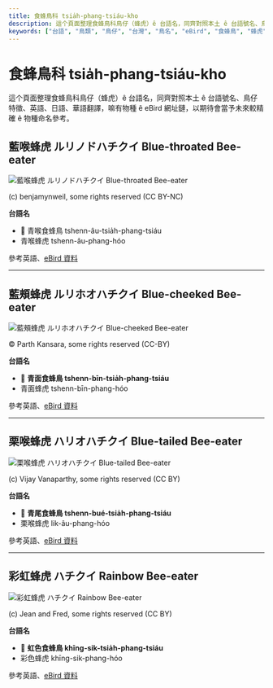 ```yaml
---
title: 食蜂鳥科 tsia̍h-phang-tsiáu-kho
description: 這个頁面整理食蜂鳥科鳥仔（蜂虎）ê 台語名，同齊對照本土 ê 台語號名、鳥仔特徵、英語、日語、華語翻譯，嘛有物種 ê eBird 網址鏈，以期待會當予未來較精確 ê 物種命名參考。
keywords: ["台語", "鳥類", "鳥仔", "台灣", "鳥名", "eBird", "食蜂鳥", "蜂虎"]
---
```


# 食蜂鳥科 tsia̍h-phang-tsiáu-kho

這个頁面整理食蜂鳥科鳥仔（蜂虎）ê 台語名，同齊對照本土 ê 台語號名、鳥仔特徵、英語、日語、華語翻譯，嘛有物種 ê eBird 網址鏈，以期待會當予未來較精確 ê 物種命名參考。

## 藍喉蜂虎 ルリノドハチクイ Blue-throated Bee-eater

![藍喉蜂虎 ルリノドハチクイ Blue-throated Bee-eater](https://inaturalist-open-data.s3.amazonaws.com/photos/85045627/medium.jpeg)

(c) benjamynweil, some rights reserved (CC BY-NC)

**台語名**

- 🎯 青喉食蜂鳥 tshenn-âu-tsia̍h-phang-tsiáu
- 青喉蜂虎 tshenn-âu-phang-hóo

參考英語、[eBird 資料](https://ebird.org/species/btbeat2)

---

## 藍頰蜂虎 ルリホオハチクイ Blue-cheeked Bee-eater

![藍頰蜂虎 ルリホオハチクイ Blue-cheeked Bee-eater](https://inaturalist-open-data.s3.amazonaws.com/photos/457214671/medium.jpeg)

© Parth Kansara, some rights reserved (CC-BY)

**台語名**

- 🎯 **青面食蜂鳥 tshenn-bīn-tsia̍h-phang-tsiáu**
- 青面蜂虎 tshenn-bīn-phang-hóo

參考英語、[eBird 資料](https://ebird.org/species/bcbeat1)

---

## 栗喉蜂虎 ハリオハチクイ Blue-tailed Bee-eater

![栗喉蜂虎 ハリオハチクイ Blue-tailed Bee-eater](https://inaturalist-open-data.s3.amazonaws.com/photos/41165864/medium.jpg)

(c) Vijay Vanaparthy, some rights reserved (CC BY)

**台語名**

- 🎯 **青尾食蜂鳥 tshenn-bué-tsia̍h-phang-tsiáu**
- 栗喉蜂虎 lik-âu-phang-hóo

參考英語、[eBird 資料](https://ebird.org/species/btbeat1)

---

## 彩虹蜂虎 ハチクイ Rainbow Bee-eater

![彩虹蜂虎 ハチクイ Rainbow Bee-eater](https://inaturalist-open-data.s3.amazonaws.com/photos/124619342/medium.jpg)

(c) Jean and Fred, some rights reserved (CC BY)

**台語名**

- 🎯 **虹色食蜂鳥 khīng-sik-tsia̍h-phang-tsiáu**
- 彩色蜂虎 khīng-sik-phang-hóo

參考英語、[eBird 資料](https://ebird.org/species/rabeat1)
